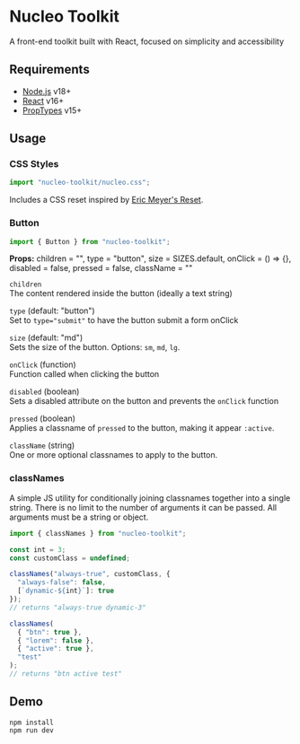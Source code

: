 # Nucleo Toolkit

A front-end toolkit built with React, focused on simplicity and accessibility

## Requirements

* [Node.js](https://nodejs.org/en) v18+
* [React](https://react.dev/) v16+
* [PropTypes](https://www.npmjs.com/package/prop-types) v15+

## Usage

### CSS Styles

```jsx
import "nucleo-toolkit/nucleo.css";
```

Includes a CSS reset inspired by [Eric Meyer's Reset](https://meyerweb.com/eric/tools/css/reset/).

### Button

```jsx
import { Button } from "nucleo-toolkit";
```

**Props:**
  children = "",
  type = "button",
  size = SIZES.default,
  onClick = () => {},
  disabled = false,
  pressed = false,
  className = ""

`children`<br>
The content rendered inside the button (ideally a text string)

`type` (default: "button")<br>
Set to `type="submit"` to have the button submit a form onClick

`size` (default: "md")<br>
Sets the size of the button. Options: `sm`, `md`, `lg`.

`onClick` (function)<br>
Function called when clicking the button

`disabled` (boolean)<br>
Sets a disabled attribute on the button and prevents the `onClick` function

`pressed` (boolean)<br>
Applies a classname of `pressed` to the button, making it appear `:active`.

`className` (string)<br>
One or more optional classnames to apply to the button.

### classNames

A simple JS utility for conditionally joining classnames together into a single string. There is no limit to the number of arguments it can be passed. All arguments must be a string or object.

```jsx
import { classNames } from "nucleo-toolkit";

const int = 3;
const customClass = undefined;

classNames("always-true", customClass, {
  "always-false": false,
  [`dynamic-${int}`]: true
});
// returns "always-true dynamic-3"

classNames(
  { "btn": true },
  { "lorem": false },
  { "active": true },
  "test"
);
// returns "btn active test"
```

## Demo

```
npm install
npm run dev
```
